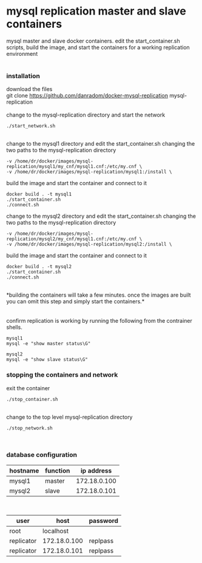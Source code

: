 # mysql replication master and slave containers
mysql master and slave docker containers.  edit the start_container.sh scripts, build the image, and start the containers for a working replication environment<br />
<br />

### installation

download the files<br />
git clone https://github.com/danradom/docker-mysql-replication mysql-replication<br />
<br />
change to the mysql-replication directory and start the network<br />

```
./start_network.sh
```

<br />
change to the mysql1 directory and edit the start_container.sh changing the two paths to the mysql-replication directory<br />

```
-v /home/dr/docker/images/mysql-replication/mysql1/my_cnf/mysql1.cnf:/etc/my.cnf \
-v /home/dr/docker/images/mysql-replication/mysql1:/install \
```

build the image and start the container and connect to it<br />

```
docker build . -t mysql1
./start_container.sh
./connect.sh
```

change to the mysql2 directory and edit the start_container.sh changing the two paths to the mysql-replication directory<br />

```
-v /home/dr/docker/images/mysql-replication/mysql2/my_cnf/mysql1.cnf:/etc/my.cnf \
-v /home/dr/docker/images/mysql-replication/mysql2:/install \
```

build the image and start the container and connect to it<br />

```
docker build . -t mysql2
./start_container.sh
./connect.sh
```

<br />
*building the containers will take a few minutes.  once the images are built you can omit this step and simply start the containers.*<br />
<br />
<br />
confirm replication is working by running the following from the contrainer shells.<br />

```
mysql1
mysql -e "show master status\G"

mysql2
mysql -e "show slave status\G"
```

### stopping the containers and network

exit the container<br />

```
./stop_container.sh
```

<br />
change to the top level mysql-replication directory<br />

```
./stop_network.sh
```

<br />

### database configuration


| hostname | function | ip address |
| --- |--- | --- |
| mysql1 | master | 172.18.0.100 |
| mysql2 | slave | 172.18.0.101 |

<br />

| user | host | password |
| --- | --- | ---|
| root | localhost | |
| replicator | 172.18.0.100 | replpass |
| replicator | 172.18.0.101 | replpass |

